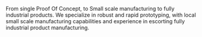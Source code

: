 From single Proof Of Concept, to Small scale manufacturing to fully industrial products. We specialize in robust and rapid prototyping, with local small scale manufacturing capabilities and experience in escorting fully industrial product manufacturing.
